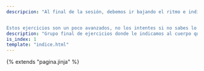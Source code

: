 ```yaml
---
descripcion: "Al final de la sesión, debemos ir bajando el ritmo e indicar al cuerpo que estamos terminando. Propongo aquí la forma de finalizar del yoga, donde los últimos ejercicios consisten en *invertir* el cuerpo. Ello deja una sensación de frescor y tranquilidad.


Estos ejercicios son un poco avanzados, no los intentes si no sabes lo que haces."
description: "Grupo final de ejercicios donde le indicamos al cuerpo que estamos terminando"
is_index: 1
template: "indice.html"
---
```

{% extends "pagina.jinja" %}